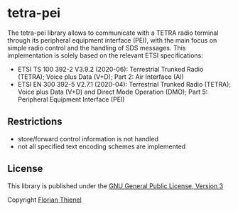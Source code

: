 # tetra-pei

The tetra-pei library allows to communicate with a TETRA radio terminal through its peripheral equipment interface (PEI), with the main focus on simple radio control and the handling of SDS messages. This implementation is solely based on the relevant ETSI specifications:

* ETSI TS 100 392-2 V3.9.2 (2020-06): Terrestrial Trunked Radio (TETRA); Voice plus Data (V+D); Part 2: Air Interface (AI)
* ETSI EN 300 392-5 V2.7.1 (2020-04): Terrestrial Trunked Radio (TETRA); Voice plus Data (V+D) and Direct Mode Operation (DMO); Part 5: Peripheral Equipment Interface (PEI)

## Restrictions

* store/forward control information is not handled
* not all specified text encoding schemes are implemented

## License

This library is published under the [GNU General Public License, Version 3](LICENSE)

Copyright [Florian Thienel](https://thecodingflow.com)
